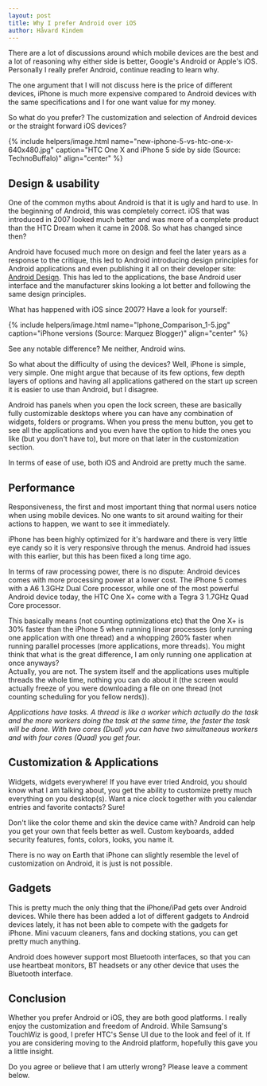 ```yaml
---
layout: post
title: Why I prefer Android over iOS
author: Håvard Kindem
---
```

There are a lot of discussions around which mobile devices are the best and a lot of reasoning why either side is better, Google's Android or Apple's iOS. Personally I really prefer Android, continue reading to learn why.

The one argument that I will not discuss here is the price of different devices, iPhone is much more expensive compared to Android devices with the same specifications and I for one want value for my money.

So what do you prefer? The customization and selection of Android devices or the straight forward iOS devices?

{% include helpers/image.html name="new-iphone-5-vs-htc-one-x-640x480.jpg" caption="HTC One X and iPhone 5 side by side (Source: TechnoBuffalo)" align="center" %}

<h2>Design &amp; usability</h2>
One of the common myths about Android is that it is ugly and hard to use. In the beginning of Android, this was completely correct. iOS that was introduced in 2007 looked much better and was more of a complete product than the HTC Dream when it came in 2008. So what has changed since then?

Android have focused much more on design and feel the later years as a response to the critique, this led to Android introducing design principles for Android applications and even publishing it all on their developer site: <a title="Android Developers: Design" href="https://developer.android.com/design/index.html" target="_blank">Android Design</a>. This has led to the applications, the base Android user interface and the manufacturer skins looking a lot better and following the same design principles.

<!--more-->
What has happened with iOS since 2007? Have a look for yourself:

{% include helpers/image.html name="Iphone_Comparison_1-5.jpg" caption="iPhone versions (Source: Marquez Blogger)" align="center" %}

See any notable difference? Me neither, Android wins.

So what about the difficulty of using the devices? Well, iPhone is simple, very simple. One might argue that because of its few options, few depth layers of options and having all applications gathered on the start up screen it is easier to use than Android, but I disagree.

Android has panels when you open the lock screen, these are basically fully customizable desktops where you can have any combination of widgets, folders or programs. When you press the menu button, you get to see all the applications and you even have the option to hide the ones you like (but you don't have to), but more on that later in the customization section.

In terms of ease of use, both iOS and Android are pretty much the same.

<h2>Performance</h2>
Responsiveness, the first and most important thing that normal users notice when using mobile devices. No one wants to sit around waiting for their actions to happen, we want to see it immediately.

iPhone has been highly optimized for it's hardware and there is very little eye candy so it is very responsive through the menus. Android had issues with this earlier, but this has been fixed a long time ago.

In terms of raw processing power, there is no dispute: Android devices comes with more processing power at a lower cost. The iPhone 5 comes with a A6 1.3GHz Dual Core processor, while one of the most powerful Android device today, the HTC One X+ come with a Tegra 3 1.7GHz Quad Core processor.

This basically means (not counting optimizations etc) that the One X+ is 30% faster than the iPhone 5 when running linear processes (only running one application with one thread) and a whopping 260% faster when running parallel processes (more applications, more threads). You might think that what is the great difference, I am only running one application at once anyways?<br />
Actually, you are not. The system itself and the applications uses multiple threads the whole time, nothing you can do about it (the screen would actually freeze of you were downloading a file on one thread (not counting scheduling for you fellow nerds)).

<em>Applications have tasks. A thread is like a worker which actually do the task and the more workers doing the task at the same time, the faster the task will be done. With two cores (Dual) you can have two simultaneous workers and with four cores (Quad) you get four.</em>

<h2>Customization &amp; Applications</h2>
Widgets, widgets everywhere! If you have ever tried Android, you should know what I am talking about, you get the ability to customize pretty much everything on you desktop(s). Want a nice clock together with you calendar entries and favorite contacts? Sure!

Don't like the color theme and skin the device came with? Android can help you get your own that feels better as well. Custom keyboards, added security features, fonts, colors, looks, you name it.

There is no way on Earth that iPhone can slightly resemble the level of customization on Android, it is just is not possible.

<h2>Gadgets</h2>
This is pretty much the only thing that the iPhone/iPad gets over Android devices. While there has been added a lot of different gadgets to Android devices lately, it has not been able to compete with the gadgets for iPhone. Mini vacuum cleaners, fans and docking stations, you can get pretty much anything.

Android does however support most Bluetooth interfaces, so that you can use heartbeat monitors, BT headsets or any other device that uses the Bluetooth interface.

<h2>Conclusion</h2>
Whether you prefer Android or iOS, they are both good platforms. I really enjoy the customization and freedom of Android. While Samsung's TouchWiz is good, I prefer HTC's Sense UI due to the look and feel of it. If you are considering moving to the Android platform, hopefully this gave you a little insight.

Do you agree or believe that I am utterly wrong? Please leave a comment below.

&nbsp;

